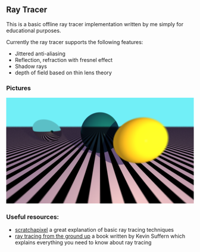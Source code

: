 ## Ray Tracer
This is a basic offline ray tracer implementation written by me simply for educational purposes.

Currently the ray tracer supports the following features:
* Jittered anti-aliasing
* Reflection, refraction with fresnel effect
* Shadow rays
* depth of field based on thin lens theory


### Pictures
![spheres](/output/spheres1.png)

### Useful resources:

* [scratchapixel](https://www.scratchapixel.com/lessons/3d-basic-rendering/introduction-to-ray-tracing/how-does-it-work) a great explanation of basic ray tracing techniques
* [ray tracing from the ground up](http://www.raytracegroundup.com/) a book written by Kevin Suffern which explains everything you need to know about ray tracing
